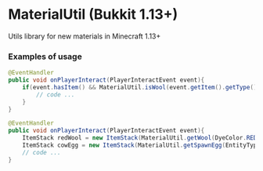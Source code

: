 # MaterialUtil (Bukkit 1.13+)
Utils library for new materials in Minecraft 1.13+

### Examples of usage

```java
@EventHandler
public void onPlayerInteract(PlayerInteractEvent event){
	if(event.hasItem() && MaterialUtil.isWool(event.getItem().getType()){
		// code ...
	}
}
```

```java
@EventHandler
public void onPlayerInteract(PlayerInteractEvent event){
	ItemStack redWool = new ItemStack(MaterialUtil.getWool(DyeColor.RED));
	ItemStack cowEgg = new ItemStack(MaterialUtil.getSpawnEgg(EntityType.CHICKEN));
	// code ...
}
```

